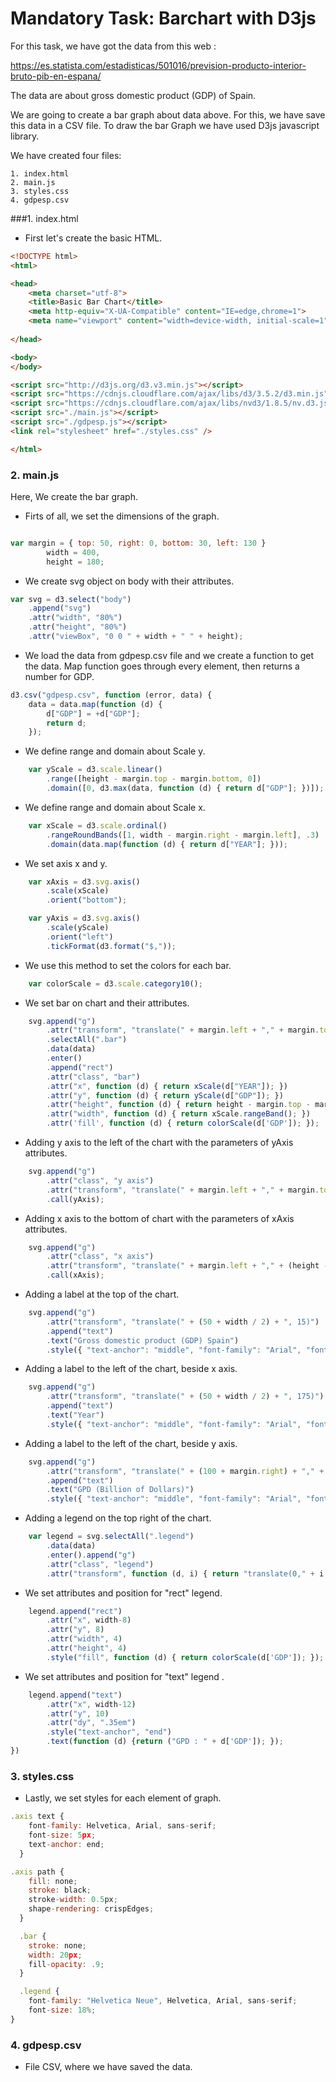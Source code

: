 # Mandatory Task: Barchart with D3js 
For this task, we have got the data from this web :

https://es.statista.com/estadisticas/501016/prevision-producto-interior-bruto-pib-en-espana/

The data are about gross domestic product (GDP) of Spain. 

We are going to create a bar graph about data above. For this, we have save this data in a CSV file.
To draw the bar Graph we have used D3js javascript library. 

We have created four files:

    1. index.html
    2. main.js
    3. styles.css
    4. gdpesp.csv

###1. index.html

- First let's create the basic HTML.


```html
<!DOCTYPE html>
<html>

<head>
    <meta charset="utf-8">
    <title>Basic Bar Chart</title>
    <meta http-equiv="X-UA-Compatible" content="IE=edge,chrome=1">
    <meta name="viewport" content="width=device-width, initial-scale=1">
   
</head>

<body>
</body>

<script src="http://d3js.org/d3.v3.min.js"></script>
<script src="https://cdnjs.cloudflare.com/ajax/libs/d3/3.5.2/d3.min.js" charset="utf-8"></script>
<script src="https://cdnjs.cloudflare.com/ajax/libs/nvd3/1.8.5/nv.d3.js"></script>
<script src="./main.js"></script>
<script src="./gdpesp.js"></script>
<link rel="stylesheet" href="./styles.css" />

</html>
```

### 2. main.js

Here, We create the bar graph.

- Firts of all, we set the dimensions of the graph.

```javascript

var margin = { top: 50, right: 0, bottom: 30, left: 130 }
        width = 400,
        height = 180;

```
- We create svg object on body with their attributes.

```javascript
var svg = d3.select("body")
    .append("svg")
    .attr("width", "80%")
    .attr("height", "80%")
    .attr("viewBox", "0 0 " + width + " " + height);
```

- We load the data from gdpesp.csv file and we create a function to get the data. Map function goes through every element, then returns a number for GDP.

```javascript
d3.csv("gdpesp.csv", function (error, data) {
    data = data.map(function (d) {
        d["GDP"] = +d["GDP"];
        return d;
    });
```
- We define range and domain about Scale y.
```javascript
    var yScale = d3.scale.linear()
        .range([height - margin.top - margin.bottom, 0])
        .domain([0, d3.max(data, function (d) { return d["GDP"]; })]);
```

- We define range and domain about Scale x.
```javascript
    var xScale = d3.scale.ordinal()
        .rangeRoundBands([1, width - margin.right - margin.left], .3)
        .domain(data.map(function (d) { return d["YEAR"]; }));
```


- We set axis x and y.
```javascript
    var xAxis = d3.svg.axis()
        .scale(xScale)
        .orient("bottom");

    var yAxis = d3.svg.axis()
        .scale(yScale)
        .orient("left")
        .tickFormat(d3.format("$,"));
```

- We use this method to set the colors for each bar.
```javascript
    var colorScale = d3.scale.category10();
```
   
- We set bar on chart and their attributes.
```javascript   
    svg.append("g")
        .attr("transform", "translate(" + margin.left + "," + margin.top + ")")
        .selectAll(".bar")
        .data(data)
        .enter()
        .append("rect")
        .attr("class", "bar")
        .attr("x", function (d) { return xScale(d["YEAR"]); })
        .attr("y", function (d) { return yScale(d["GDP"]); })
        .attr("height", function (d) { return height - margin.top - margin.bottom - yScale(d["GDP"]); })
        .attr("width", function (d) { return xScale.rangeBand(); })
        .attr('fill', function (d) { return colorScale(d['GDP']); });
```

- Adding y axis to the left of the chart with the parameters of yAxis attributes.
```javascript
    svg.append("g")
        .attr("class", "y axis")
        .attr("transform", "translate(" + margin.left + "," + margin.top + ")")
        .call(yAxis);
```

- Adding x axis to the bottom of chart with the parameters of xAxis attributes.
```javascript    
    svg.append("g")
        .attr("class", "x axis")
        .attr("transform", "translate(" + margin.left + "," + (height - margin.bottom) + ")")
        .call(xAxis);
```
   
- Adding a label at the top of the chart.
```javascript   
    svg.append("g")
        .attr("transform", "translate(" + (50 + width / 2) + ", 15)")
        .append("text")
        .text("Gross domestic product (GDP) Spain")
        .style({ "text-anchor": "middle", "font-family": "Arial", "font-weight": "100", "font-size": "10px" });
```

- Adding a label to the left of the chart, beside x axis.
```javascript
    svg.append("g")
        .attr("transform", "translate(" + (50 + width / 2) + ", 175)")
        .append("text")
        .text("Year")
        .style({ "text-anchor": "middle", "font-family": "Arial", "font-weight": "100", "font-size": "5px" });
```

- Adding a label to the left of the chart, beside y axis.
```javascript   
    svg.append("g")
        .attr("transform", "translate(" + (100 + margin.right) + "," + (10 + height / 2) + ")rotate(-90)")
        .append("text")
        .text("GPD (Billion of Dollars)")
        .style({ "text-anchor": "middle", "font-family": "Arial", "font-weight": "100", "font-size": "5px" });
```
- Adding a legend on the top right of the chart.
```javascript   
    var legend = svg.selectAll(".legend")
        .data(data)
        .enter().append("g")
        .attr("class", "legend")
        .attr("transform", function (d, i) { return "translate(0," + i * 5 + ")"; });
```
- We set attributes and position for "rect" legend. 
```javascript   
    legend.append("rect")
        .attr("x", width-8)
        .attr("y", 8)
        .attr("width", 4)
        .attr("height", 4)
        .style("fill", function (d) { return colorScale(d['GDP']); });
```
- We set attributes and position for "text" legend .
```javascript   
    legend.append("text")
        .attr("x", width-12)
        .attr("y", 10)
        .attr("dy", ".35em")
        .style("text-anchor", "end")
        .text(function (d) {return ("GPD : " + d['GDP']); });
})
```

### 3. styles.css

- Lastly, we set styles for each element of graph.

```javascript  
.axis text {
    font-family: Helvetica, Arial, sans-serif;
    font-size: 5px;
    text-anchor: end;
  }

.axis path {
    fill: none;
    stroke: black;
    stroke-width: 0.5px;
    shape-rendering: crispEdges;
  }

  .bar {
    stroke: none;
    width: 20px;
    fill-opacity: .9;
  }

  .legend {
    font-family: "Helvetica Neue", Helvetica, Arial, sans-serif;
    font-size: 18%;
}
```
### 4. gdpesp.csv

- File CSV, where we have saved the data.